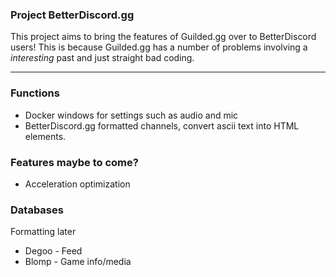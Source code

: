 ### Project BetterDiscord.gg
This project aims to bring the features of Guilded.gg over to BetterDiscord users! This is because Guilded.gg has a number of problems involving a *interesting* past and just straight bad coding.
***
### Functions
* Docker windows for settings such as audio and mic
* BetterDiscord.gg formatted channels, convert ascii text into HTML elements. 
### Features maybe to come?
* Acceleration optimization
### Databases
Formatting later
* Degoo - Feed
* Blomp - Game info/media